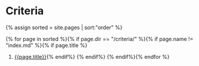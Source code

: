 # Criteria

<!-- SPDX-License-Identifier: CC0-1.0 -->
<!-- written in 2019 - 2022 by The Foundation for Public Code <info@publiccode.net> -->

{% assign sorted = site.pages | sort:"order" %}

{% for page in sorted %}{% if page.dir == "/criteria/" %}{% if page.name != "index.md" %}{% if page.title %}
1. [{{page.title}}]({{page.url}}){% endif%}    {% endif%}  {% endif%}{% endfor %}
